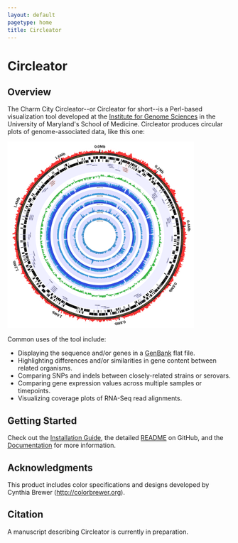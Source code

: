 ```yaml
---
layout: default
pagetype: home
title: Circleator
---
```


# Circleator

## Overview

The Charm City Circleator--or Circleator for short--is a Perl-based
visualization tool developed at the [Institute for Genome Sciences][igs]
in the University of Maryland's School of Medicine. Circleator produces
circular plots of genome-associated data, like this one:

![Sample Circleator image][sample image]

Common uses of the tool include:

* Displaying the sequence and/or genes in a [GenBank][] flat file.
* Highlighting differences and/or similarities in gene content between related organisms.
* Comparing SNPs and indels between closely-related strains or serovars.
* Comparing gene expression values across multiple samples or timepoints.
* Visualizing coverage plots of RNA-Seq read alignments.

[sample image]: images/CP002725-2-420.png "Sample Circleator Image"
[genbank]: http://www.ncbi.nlm.nih.gov/genbank/
[igs]: http://igs.umaryland.edu

## Getting Started

Check out the [Installation Guide][install], the detailed [README][] on GitHub, 
and the [Documentation][docs] for more information.

[install]: install.html
[readme]: http://github.com/jonathancrabtree/Circleator/blob/master/README.md
[docs]: documentation.html

## Acknowledgments

This product includes color specifications and designs developed by Cynthia Brewer (<http://colorbrewer.org>).

## Citation

A manuscript describing Circleator is currently in preparation.
